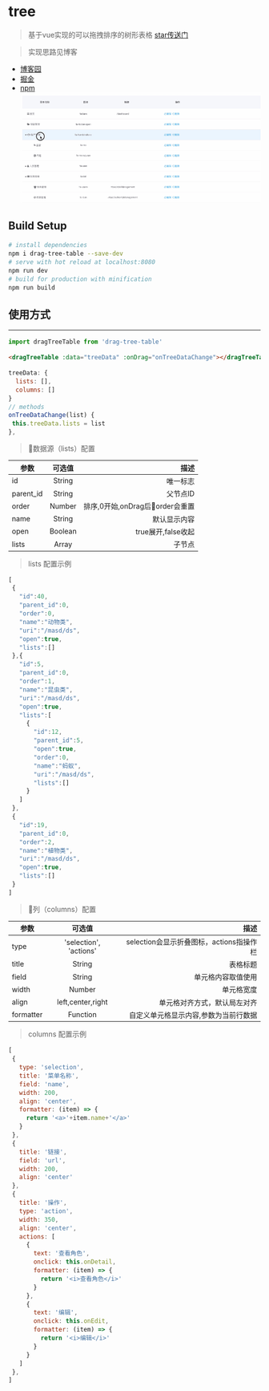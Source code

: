 # tree

> 基于vue实现的可以拖拽排序的树形表格 [star传送门](https://github.com/ColdDay/vue-drag-tree-table "vue-drag-tree-table")

> 实现思路见博客
   - [博客园](https://www.cnblogs.com/bfgis/p/9805928.html "vue-drag-tree-table")   
   - [掘金](https://juejin.im/post/5bc9355a5188255c3853955c "vue-drag-tree-table")   
   - [npm](https://www.npmjs.com/package/drag-tree-table "vue-drag-tree-table")   
![drag-tree-table](./imgs/demo.gif 'drag-tree-table')

## Build Setup

``` bash
# install dependencies
npm i drag-tree-table --save-dev
# serve with hot reload at localhost:8080
npm run dev
# build for production with minification
npm run build
```
## 使用方式
----
```javascript
import dragTreeTable from 'drag-tree-table'
```
```html
<dragTreeTable :data="treeData" :onDrag="onTreeDataChange"></dragTreeTable>
 ```
 ```javascript
 treeData: {
   lists: [],
   columns: []
 }
 // methods
 onTreeDataChange(list) {
  this.treeData.lists = list
 },
 ```
 > 数据源（lists）配置   

参数|可选值|描述
---|:--:|---:
id|String|唯一标志
parent_id|String|父节点ID
order|Number|排序,0开始,onDrag后order会重置
name|String|默认显示内容
open|Boolean|true展开,false收起
lists|Array|子节点

 > lists 配置示例
 ```javascript
 [
  {
    "id":40,
    "parent_id":0,
    "order":0,
    "name":"动物类",
    "uri":"/masd/ds",
    "open":true,
    "lists":[]
  },{
    "id":5,
    "parent_id":0,
    "order":1,
    "name":"昆虫类",
    "uri":"/masd/ds",
    "open":true,
    "lists":[
      {
        "id":12,
        "parent_id":5,
        "open":true,
        "order":0,
        "name":"蚂蚁",
        "uri":"/masd/ds",
        "lists":[]
      }
    ]
  },
  {
    "id":19,
    "parent_id":0,
    "order":2,
    "name":"植物类",
    "uri":"/masd/ds",
    "open":true,
    "lists":[]
  }
]
 ```
> 列（columns）配置   

参数|可选值|描述
---|:--:|---:
type|'selection', 'actions'|selection会显示折叠图标，actions指操作栏
title|String|表格标题
field|String|单元格内容取值使用
width|Number|单元格宽度
align|left,center,right|单元格对齐方式，默认局左对齐
formatter|Function|自定义单元格显示内容,参数为当前行数据
 > columns 配置示例
 ```javascript
[
  {
    type: 'selection',
    title: '菜单名称',
    field: 'name',
    width: 200,
    align: 'center',
    formatter: (item) => {
      return '<a>'+item.name+'</a>'
    }
  },
  {
    title: '链接',
    field: 'url',
    width: 200,
    align: 'center'
  },
  {
    title: '操作',
    type: 'action',
    width: 350,
    align: 'center',
    actions: [
      {
        text: '查看角色',
        onclick: this.onDetail,
        formatter: (item) => {
          return '<i>查看角色</i>'
        }
      },
      {
        text: '编辑',
        onclick: this.onEdit,
        formatter: (item) => {
          return '<i>编辑</i>'
        }
      }
    ]
  },
]
```
